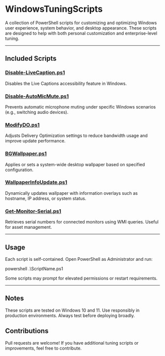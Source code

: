 # WindowsTuningScripts

A collection of PowerShell scripts for customizing and optimizing Windows user experience, system behavior, and desktop appearance. These scripts are designed to help with both personal customization and enterprise-level tuning.

---

## Included Scripts

### [Disable-LiveCaption.ps1](./Disable-LiveCaption.ps1)
Disables the Live Captions accessibility feature in Windows.

### [Disable-AutoMicMute.ps1](./Disable-AutoMicMute.ps1)
Prevents automatic microphone muting under specific Windows scenarios (e.g., switching audio devices).

### [ModifyDO.ps1](./ModifyDO.ps1)
Adjusts Delivery Optimization settings to reduce bandwidth usage and improve update performance.

### [BGWallpaper.ps1](./BGWallpaper.ps1)
Applies or sets a system-wide desktop wallpaper based on specified configuration.

### [WallpaperInfoUpdate.ps1](./WallpaperInfoUpdate.ps1)
Dynamically updates wallpaper with information overlays such as hostname, IP address, or system status.

### [Get-Monitor-Serial.ps1](./Get-Monitor-Serial.ps1)
Retrieves serial numbers for connected monitors using WMI queries. Useful for asset management.

---

## Usage

Each script is self-contained. Open PowerShell as Administrator and run:

powershell .\ScriptName.ps1

Some scripts may prompt for elevated permissions or restart requirements.

---

## Notes
These scripts are tested on Windows 10 and 11.
Use responsibly in production environments. Always test before deploying broadly.

## Contributions
Pull requests are welcome! If you have additional tuning scripts or improvements, feel free to contribute.
